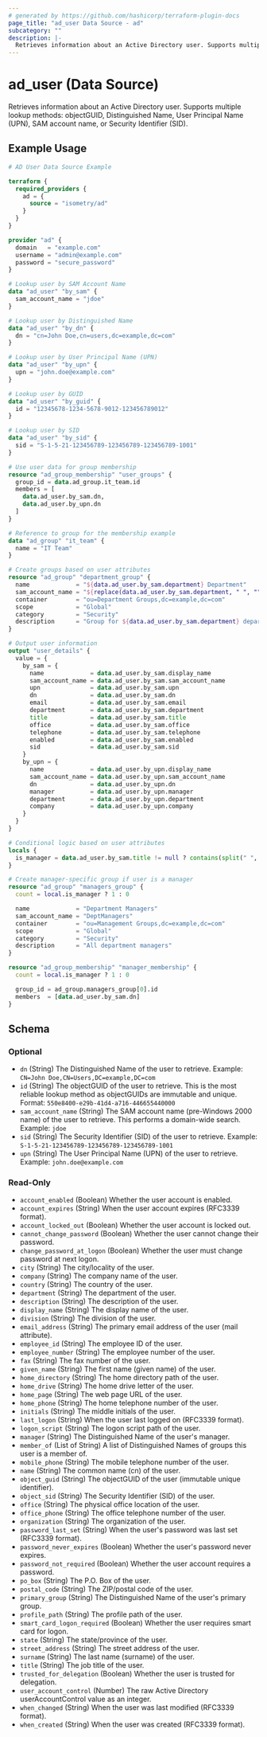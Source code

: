 ```yaml
---
# generated by https://github.com/hashicorp/terraform-plugin-docs
page_title: "ad_user Data Source - ad"
subcategory: ""
description: |-
  Retrieves information about an Active Directory user. Supports multiple lookup methods: objectGUID, Distinguished Name, User Principal Name (UPN), SAM account name, or Security Identifier (SID).
---
```


# ad_user (Data Source)

Retrieves information about an Active Directory user. Supports multiple lookup methods: objectGUID, Distinguished Name, User Principal Name (UPN), SAM account name, or Security Identifier (SID).

## Example Usage

```terraform
# AD User Data Source Example

terraform {
  required_providers {
    ad = {
      source = "isometry/ad"
    }
  }
}

provider "ad" {
  domain   = "example.com"
  username = "admin@example.com"
  password = "secure_password"
}

# Lookup user by SAM Account Name
data "ad_user" "by_sam" {
  sam_account_name = "jdoe"
}

# Lookup user by Distinguished Name
data "ad_user" "by_dn" {
  dn = "cn=John Doe,cn=users,dc=example,dc=com"
}

# Lookup user by User Principal Name (UPN)
data "ad_user" "by_upn" {
  upn = "john.doe@example.com"
}

# Lookup user by GUID
data "ad_user" "by_guid" {
  id = "12345678-1234-5678-9012-123456789012"
}

# Lookup user by SID
data "ad_user" "by_sid" {
  sid = "S-1-5-21-123456789-123456789-123456789-1001"
}

# Use user data for group membership
resource "ad_group_membership" "user_groups" {
  group_id = data.ad_group.it_team.id
  members = [
    data.ad_user.by_sam.dn,
    data.ad_user.by_upn.dn
  ]
}

# Reference to group for the membership example
data "ad_group" "it_team" {
  name = "IT Team"
}

# Create groups based on user attributes
resource "ad_group" "department_group" {
  name             = "${data.ad_user.by_sam.department} Department"
  sam_account_name = "${replace(data.ad_user.by_sam.department, " ", "")}Dept"
  container        = "ou=Department Groups,dc=example,dc=com"
  scope            = "Global"
  category         = "Security"
  description      = "Group for ${data.ad_user.by_sam.department} department members"
}

# Output user information
output "user_details" {
  value = {
    by_sam = {
      name             = data.ad_user.by_sam.display_name
      sam_account_name = data.ad_user.by_sam.sam_account_name
      upn              = data.ad_user.by_sam.upn
      dn               = data.ad_user.by_sam.dn
      email            = data.ad_user.by_sam.email
      department       = data.ad_user.by_sam.department
      title            = data.ad_user.by_sam.title
      office           = data.ad_user.by_sam.office
      telephone        = data.ad_user.by_sam.telephone
      enabled          = data.ad_user.by_sam.enabled
      sid              = data.ad_user.by_sam.sid
    }
    by_upn = {
      name             = data.ad_user.by_upn.display_name
      sam_account_name = data.ad_user.by_upn.sam_account_name
      dn               = data.ad_user.by_upn.dn
      manager          = data.ad_user.by_upn.manager
      department       = data.ad_user.by_upn.department
      company          = data.ad_user.by_upn.company
    }
  }
}

# Conditional logic based on user attributes
locals {
  is_manager = data.ad_user.by_sam.title != null ? contains(split(" ", lower(data.ad_user.by_sam.title)), "manager") : false
}

# Create manager-specific group if user is a manager
resource "ad_group" "managers_group" {
  count = local.is_manager ? 1 : 0

  name             = "Department Managers"
  sam_account_name = "DeptManagers"
  container        = "ou=Management Groups,dc=example,dc=com"
  scope            = "Global"
  category         = "Security"
  description      = "All department managers"
}

resource "ad_group_membership" "manager_membership" {
  count = local.is_manager ? 1 : 0

  group_id = ad_group.managers_group[0].id
  members  = [data.ad_user.by_sam.dn]
}
```

<!-- schema generated by tfplugindocs -->
## Schema

### Optional

- `dn` (String) The Distinguished Name of the user to retrieve. Example: `CN=John Doe,CN=Users,DC=example,DC=com`
- `id` (String) The objectGUID of the user to retrieve. This is the most reliable lookup method as objectGUIDs are immutable and unique. Format: `550e8400-e29b-41d4-a716-446655440000`
- `sam_account_name` (String) The SAM account name (pre-Windows 2000 name) of the user to retrieve. This performs a domain-wide search. Example: `jdoe`
- `sid` (String) The Security Identifier (SID) of the user to retrieve. Example: `S-1-5-21-123456789-123456789-123456789-1001`
- `upn` (String) The User Principal Name (UPN) of the user to retrieve. Example: `john.doe@example.com`

### Read-Only

- `account_enabled` (Boolean) Whether the user account is enabled.
- `account_expires` (String) When the user account expires (RFC3339 format).
- `account_locked_out` (Boolean) Whether the user account is locked out.
- `cannot_change_password` (Boolean) Whether the user cannot change their password.
- `change_password_at_logon` (Boolean) Whether the user must change password at next logon.
- `city` (String) The city/locality of the user.
- `company` (String) The company name of the user.
- `country` (String) The country of the user.
- `department` (String) The department of the user.
- `description` (String) The description of the user.
- `display_name` (String) The display name of the user.
- `division` (String) The division of the user.
- `email_address` (String) The primary email address of the user (mail attribute).
- `employee_id` (String) The employee ID of the user.
- `employee_number` (String) The employee number of the user.
- `fax` (String) The fax number of the user.
- `given_name` (String) The first name (given name) of the user.
- `home_directory` (String) The home directory path of the user.
- `home_drive` (String) The home drive letter of the user.
- `home_page` (String) The web page URL of the user.
- `home_phone` (String) The home telephone number of the user.
- `initials` (String) The middle initials of the user.
- `last_logon` (String) When the user last logged on (RFC3339 format).
- `logon_script` (String) The logon script path of the user.
- `manager` (String) The Distinguished Name of the user's manager.
- `member_of` (List of String) A list of Distinguished Names of groups this user is a member of.
- `mobile_phone` (String) The mobile telephone number of the user.
- `name` (String) The common name (cn) of the user.
- `object_guid` (String) The objectGUID of the user (immutable unique identifier).
- `object_sid` (String) The Security Identifier (SID) of the user.
- `office` (String) The physical office location of the user.
- `office_phone` (String) The office telephone number of the user.
- `organization` (String) The organization of the user.
- `password_last_set` (String) When the user's password was last set (RFC3339 format).
- `password_never_expires` (Boolean) Whether the user's password never expires.
- `password_not_required` (Boolean) Whether the user account requires a password.
- `po_box` (String) The P.O. Box of the user.
- `postal_code` (String) The ZIP/postal code of the user.
- `primary_group` (String) The Distinguished Name of the user's primary group.
- `profile_path` (String) The profile path of the user.
- `smart_card_logon_required` (Boolean) Whether the user requires smart card for logon.
- `state` (String) The state/province of the user.
- `street_address` (String) The street address of the user.
- `surname` (String) The last name (surname) of the user.
- `title` (String) The job title of the user.
- `trusted_for_delegation` (Boolean) Whether the user is trusted for delegation.
- `user_account_control` (Number) The raw Active Directory userAccountControl value as an integer.
- `when_changed` (String) When the user was last modified (RFC3339 format).
- `when_created` (String) When the user was created (RFC3339 format).
